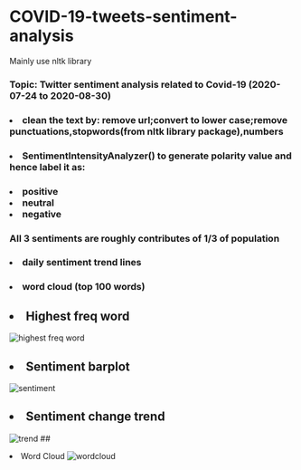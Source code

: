 # COVID-19-tweets-sentiment-analysis
Mainly use nltk library
### Topic: Twitter sentiment analysis related to Covid-19 (2020-07-24 to 2020-08-30)
### <li>clean the text by: remove url;convert to lower case;remove punctuations,stopwords(from nltk library package),numbers
### <li>SentimentIntensityAnalyzer() to generate polarity value and hence label it as:
### <li>positive<br><li>neutral<br><li>negative 
### All 3 sentiments are roughly contributes of 1/3 of population
### <li> daily sentiment trend lines 
### <li> word cloud (top 100 words)


## <li>Highest freq word
![highest freq word](https://github.com/eduhkdcx/COVID-19-tweets-sentiment-analysis/blob/main/high_freq_word.png)
## <li>Sentiment barplot
![sentiment](https://github.com/eduhkdcx/COVID-19-tweets-sentiment-analysis/blob/main/sentiment.png)
## <li>Sentiment change trend
![trend](https://github.com/eduhkdcx/COVID-19-tweets-sentiment-analysis/blob/main/trend_line.png)
##<li>Word Cloud
![wordcloud](https://github.com/eduhkdcx/COVID-19-tweets-sentiment-analysis/blob/main/wordcloud.png)
